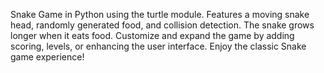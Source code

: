 Snake Game in Python using the turtle module. Features a moving snake head, randomly generated food, and collision detection. The snake grows longer when it eats food. Customize and expand the game by adding scoring, levels, or enhancing the user interface. Enjoy the classic Snake game experience!
